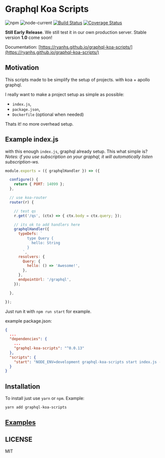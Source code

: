 # Graphql Koa Scripts

![npm](https://img.shields.io/npm/v/graphql-koa-scripts)  ![node-current](https://img.shields.io/node/v/graphql-koa-scripts)  [![Build Status](https://travis-ci.com/ryanhs/graphql-koa-scripts.svg?branch=master)](https://travis-ci.com/ryanhs/graphql-koa-scripts)  [![Coverage Status](https://coveralls.io/repos/github/ryanhs/graphql-koa-scripts/badge.svg?branch=master)](https://coveralls.io/github/ryanhs/graphql-koa-scripts?branch=master)  


**Still Early Release**. We still test it in our own production server. Stable version **1.0** come soon!

Documentation: [https://ryanhs.github.io/graphql-koa-scripts/](https://ryanhs.github.io/graphql-koa-scripts/)


## Motivation

This scripts made to be simplify the setup of projects. with koa + apollo graphql.

I really want to make a project setup as simple as possible:
  - `index.js`,
  - `package.json`,
  - `Dockerfile` (optional when needed)

Thats it! no more overhead setup.


## Example index.js

with this enough `index.js`, graphql already setup. This what simple is?
*Notes: if you use subscription on your graphql, it will automatically listen subscription-ws.*

```javascript
module.exports = ({ graphqlHandler }) => ({

  configure() {
    return { PORT: 14099 };
  },

  // use koa-router
  router(r) {

    // test qs
    r.get('/qs', (ctx) => { ctx.body = ctx.query; });

    // its ok to add handlers here
    graphqlHandler({
      typeDefs: `
          type Query {
            hello: String
          }
        `,
      resolvers: {
        Query: {
          hello: () => 'Awesome!',
        },
      },
      endpointUrl: '/graphql',
    });

  },

});
```

Just run it with `npm run start` for example.

example package.json:

```json
{
  ...
  "dependencies": {
    ...
    "graphql-koa-scripts": "^0.0.13"
  },
  "scripts": {
    "start": "NODE_ENV=development graphql-koa-scripts start index.js --dev"
  }
}

```


## Installation

To install just use `yarn` or `npm`. Example:
```sh
yarn add graphql-koa-scripts
```


## [Examples](examples/index.md)




## LICENSE

MIT
